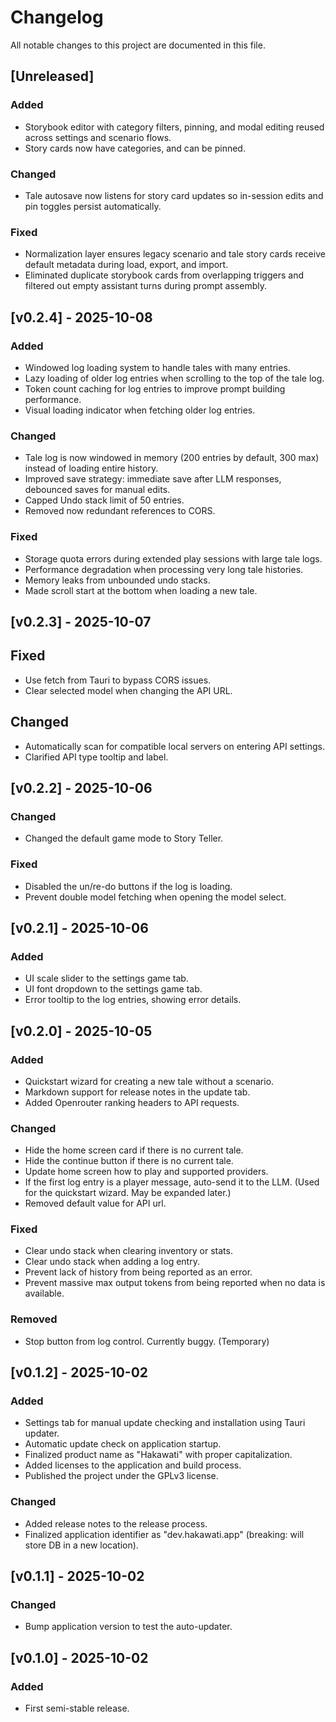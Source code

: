 # Changelog

All notable changes to this project are documented in this file.

## [Unreleased]

### Added

- Storybook editor with category filters, pinning, and modal editing reused across settings and scenario flows.
- Story cards now have categories, and can be pinned.

### Changed

- Tale autosave now listens for story card updates so in-session edits and pin toggles persist automatically.

### Fixed

- Normalization layer ensures legacy scenario and tale story cards receive default metadata during load, export, and import.
- Eliminated duplicate storybook cards from overlapping triggers and filtered out empty assistant turns during prompt assembly.

## [v0.2.4] - 2025-10-08

### Added

- Windowed log loading system to handle tales with many entries.
- Lazy loading of older log entries when scrolling to the top of the tale log.
- Token count caching for log entries to improve prompt building performance.
- Visual loading indicator when fetching older log entries.

### Changed

- Tale log is now windowed in memory (200 entries by default, 300 max) instead of loading entire history.
- Improved save strategy: immediate save after LLM responses, debounced saves for manual edits.
- Capped Undo stack limit of 50 entries.
- Removed now redundant references to CORS.

### Fixed

- Storage quota errors during extended play sessions with large tale logs.
- Performance degradation when processing very long tale histories.
- Memory leaks from unbounded undo stacks.
- Made scroll start at the bottom when loading a new tale.

## [v0.2.3] - 2025-10-07

## Fixed

- Use fetch from Tauri to bypass CORS issues.
- Clear selected model when changing the API URL.

## Changed

- Automatically scan for compatible local servers on entering API settings.
- Clarified API type tooltip and label.

## [v0.2.2] - 2025-10-06

### Changed

- Changed the default game mode to Story Teller.

### Fixed

- Disabled the un/re-do buttons if the log is loading.
- Prevent double model fetching when opening the model select.

## [v0.2.1] - 2025-10-06

### Added

- UI scale slider to the settings game tab.
- UI font dropdown to the settings game tab.
- Error tooltip to the log entries, showing error details.

## [v0.2.0] - 2025-10-05

### Added

- Quickstart wizard for creating a new tale without a scenario.
- Markdown support for release notes in the update tab.
- Added Openrouter ranking headers to API requests.

### Changed

- Hide the home screen card if there is no current tale.
- Hide the continue button if there is no current tale.
- Update home screen how to play and supported providers.
- If the first log entry is a player message, auto-send it to the LLM. (Used for the quickstart wizard. May be expanded later.)
- Removed default value for API url.

### Fixed

- Clear undo stack when clearing inventory or stats.
- Clear undo stack when adding a log entry.
- Prevent lack of history from being reported as an error.
- Prevent massive max output tokens from being reported when no data is available.

### Removed

- Stop button from log control. Currently buggy. (Temporary)

## [v0.1.2] - 2025-10-02

### Added

- Settings tab for manual update checking and installation using Tauri updater.
- Automatic update check on application startup.
- Finalized product name as "Hakawati" with proper capitalization.
- Added licenses to the application and build process.
- Published the project under the GPLv3 license.

### Changed

- Added release notes to the release process.
- Finalized application identifier as "dev.hakawati.app" (breaking: will store DB in a new location).

## [v0.1.1] - 2025-10-02

### Changed

- Bump application version to test the auto-updater.

## [v0.1.0] - 2025-10-02

### Added

- First semi-stable release.
